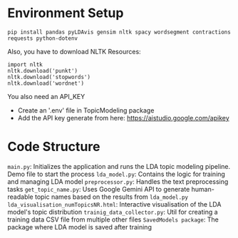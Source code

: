 # Environment Setup

```pip install pandas pyLDAvis gensim nltk spacy wordsegment contractions requests python-dotenv```

Also, you have to download NLTK Resources:

```
import nltk
nltk.download('punkt')
nltk.download('stopwords')
nltk.download('wordnet')
```

You also need an API_KEY
- Create an '.env' file in TopicModeling package
- Add the API key generate from here: https://aistudio.google.com/apikey

# Code Structure
`main.py`: Initializes the application and runs the LDA topic modeling pipeline. Demo file to start the process
`lda_model.py`: Contains the logic for training and managing LDA model
`preprocessor.py`: Handles the text preprocessing tasks
`get_topic_name.py`: Uses Google Gemini API to generate human-readable topic names based on the results from `lda_model.py`
`lda_visualisation_numTopicsNR.html`: Interactive visualisation of the LDA model's topic distribution
`trainig_data_collector.py`: Util for creating a training data CSV file from multiple other files
`SavedModels package`: The package where LDA model is saved after training